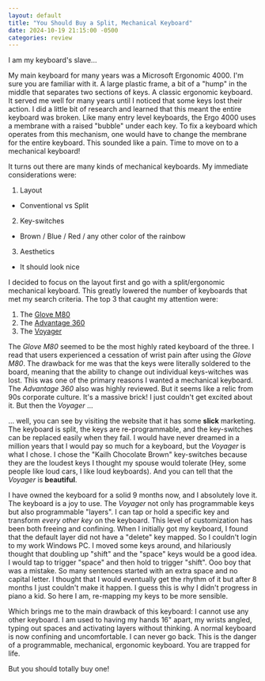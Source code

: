 ```yaml
---
layout: default
title: "You Should Buy a Split, Mechanical Keyboard"
date: 2024-10-19 21:15:00 -0500
categories: review
---
```

I am my keyboard's slave...

My main keyboard for many years was a Microsoft Ergonomic 4000. I'm sure you are familiar with it. A large plastic frame, a bit of a "hump" in the middle that separates two sections of keys. A classic ergonomic keyboard. It served me well for many years until I noticed that some keys lost their action. I did a little bit of research and learned that this meant the entire keyboard was broken. Like many entry level keyboards, the Ergo 4000 uses a membrane with a raised "bubble" under each key. To fix a keyboard which operates from this mechanism, one would have to change the membrane for the entire keyboard. This sounded like a pain. Time to move on to a mechanical keyboard!

It turns out there are many kinds of mechanical keyboards. My immediate considerations were:

1. Layout
-  Conventional vs Split
2. Key-switches
-  Brown / Blue / Red / any other color of the rainbow
3. Aesthetics
- It should look nice

I decided to focus on the layout first and go with a split/ergonomic mechanical keyboard. This greatly lowered the number of keyboards that met my search criteria. The top 3 that caught my attention were:

1. The [Glove M80](https://www.moergo.com/collections/glove80-keyboards/products/glove80-split-ergonomic-keyboard-revision-2?variant=47282998739217)
2. The [Advantage 360](https://kinesis-ergo.com/keyboards/advantage360/?srsltid=AfmBOoqzp_Ic_ksBmvYW3qU0vFnh3GauOqps7uXrCLe2a3fPSpnendzX)
3. The [Voyager](https://www.zsa.io/voyager/buy)

The _Glove M80_ seemed to be the most highly rated keyboard of the three. I read that users experienced a cessation of wrist pain after using the _Glove M80_. The drawback for me was that the keys were literally soldered to the board, meaning that the ability to change out individual keys-witches was lost. This was one of the primary reasons I wanted a mechanical keyboard.
The _Advantage 360_ also was highly reviewed. But it seems like a relic from 90s corporate culture. It's a massive brick! I just couldn't get excited about it. But then the _Voyager_ ...

... well, you can see by visiting the website that it has some **slick** marketing. The keyboard is split, the keys are re-programmable, and the key-switches can be replaced easily when they fail. I would have never dreamed in a million years that I would pay so much for a keyboard, but the _Voyager_ is what I chose. I chose the "Kailh Chocolate Brown" key-switches because they are the loudest keys I thought my spouse would tolerate (Hey, some people like loud cars, I like loud keyboards). And you can tell that the _Voyager_ is **beautiful**.  

I have owned the keyboard for a solid 9 months now, and I absolutely love it. The keyboard is a joy to use. The _Voyager_ not only has programmable keys but also programmable "layers". I can tap or hold a specific key and transform _every other key_ on the keyboard. This level of customization has been both freeing and confining. When I initially got my keyboard, I found that the default layer did not have a "delete" key mapped. So I couldn't login to my work Windows PC. I moved some keys around, and hilariously thought that doubling up "shift" and the "space" keys would be a good idea. I would tap to trigger "space" and then hold to trigger "shift". Ooo boy that was a mistake. So many sentences started with an extra space and no capital letter. I thought that I would eventually get the rhythm of it but after 8 months I just couldn't make it happen. I guess this is why I didn't progress in piano a kid. So here I am, re-mapping my keys to be more sensible.

Which brings me to the main drawback of this keyboard: I cannot use any other keyboard. I am used to having my hands 16" apart, my wrists angled, typing out spaces and activating layers without thinking. A normal keyboard is now confining and uncomfortable. I can never go back. This is the danger of a programmable, mechanical, ergonomic keyboard. You are trapped for life. 

But you should totally buy one!